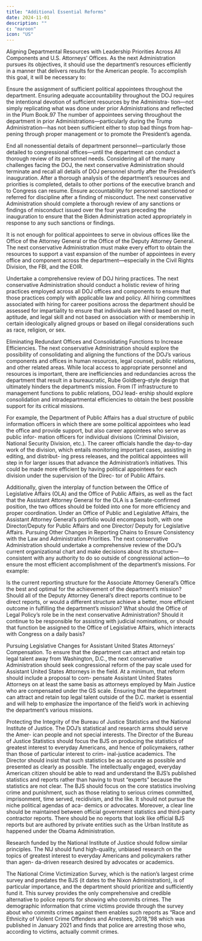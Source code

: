 ```yaml
---
title: "Additional Essential Reforms"
date: 2024-11-01
description: ""
c: "maroon"
icon: "US"
---
```




Aligning Departmental Resources with Leadership Priorities Across All
Components and U.S. Attorneys’ Offices. As the next Administration pursues
its objectives, it should use the department’s resources efficiently in a manner
that delivers results for the American people. To accomplish this goal, it will be
necessary to:

Ensure the assignment of sufficient political appointees throughout
the department. Ensuring adequate accountability throughout the DOJ
requires the intentional devotion of sufficient resources by the Administra-
tion—not simply replicating what was done under prior Administrations and
reflected in the Plum Book.97 The number of appointees serving throughout
the department in prior Administrations—particularly during the Trump
Administration—has not been sufficient either to stop bad things from hap-
pening through proper management or to promote the President’s agenda.

End all nonessential details of department personnel—particularly
those detailed to congressional offices—until the department can
conduct a thorough review of its personnel needs. Considering all of
the many challenges facing the DOJ, the next conservative Administration
should terminate and recall all details of DOJ personnel shortly after the
President’s inauguration. After a thorough analysis of the department’s
resources and priorities is completed, details to other portions of the
executive branch and to Congress can resume.
Ensure accountability for personnel sanctioned or referred for
discipline after a finding of misconduct. The next conservative
Administration should complete a thorough review of any sanctions
or findings of misconduct issued over the four years preceding the
inauguration to ensure that the Biden Administration acted appropriately
in response to any such sanctions or findings.


It is not enough for political appointees to serve in obvious offices like the
Office of the Attorney General or the Office of the Deputy Attorney General.
The next conservative Administration must make every effort to obtain the
resources to support a vast expansion of the number of appointees in every
office and component across the department—especially in the Civil Rights
Division, the FBI, and the EOIR.

Undertake a comprehensive review of DOJ hiring practices. The next
conservative Administration should conduct a holistic review of hiring
practices employed across all DOJ offices and components to ensure that
those practices comply with applicable law and policy. All hiring committees
associated with hiring for career positions across the department should be
assessed for impartiality to ensure that individuals are hired based on merit,
aptitude, and legal skill and not based on association with or membership in
certain ideologically aligned groups or based on illegal considerations such
as race, religion, or sex.

Eliminating Redundant Offices and Consolidating Functions to Increase
Efficiencies. The next conservative Administration should explore the possibility
of consolidating and aligning the functions of the DOJ’s various components and
offices in human resources, legal counsel, public relations, and other related areas.
While local access to appropriate personnel and resources is important, there are
inefficiencies and redundancies across the department that result in a bureaucratic,
Rube Goldberg–style design that ultimately hinders the department’s mission.
From IT infrastructure to management functions to public relations, DOJ lead-
ership should explore consolidation and intradepartmental efficiencies to obtain
the best possible support for its critical missions.

For example, the Department of Public Affairs has a dual structure of public
information officers in which there are some political appointees who lead the
office and provide support, but also career appointees who serve as public infor-
mation officers for individual divisions (Criminal Division, National Security
Division, etc.). The career officials handle the day-to-day work of the division,
which entails monitoring important cases, assisting in editing, and distribut-
ing press releases, and the political appointees will step in for larger issues that
advance the Administration’s initiatives. This could be made more efficient by
having political appointees for each division under the supervision of the Direc-
tor of Public Affairs.

Additionally, given the interplay of function between the Office of Legislative
Affairs (OLA) and the Office of Public Affairs, as well as the fact that the Assistant
Attorney General for the OLA is a Senate-confirmed position, the two offices should
be folded into one for more efficiency and proper coordination. Under an Office
of Public and Legislative Affairs, the Assistant Attorney General’s portfolio would
encompass both, with one Director/Deputy for Public Affairs and one Director/
Deputy for Legislative Affairs.
Pursuing Other Changes in Reporting Chains to Ensure Consistency with
the Law and Administration Priorities. The next conservative Administration
should undertake a comprehensive review of the DOJ’s current organizational
chart and make decisions about its structure—consistent with any authority to do so outside of congressional action—to ensure the most efficient accomplishment
of the department’s missions. For example:

Is the current reporting structure for the Associate Attorney General’s Office
the best and optimal for the achievement of the department’s mission?
Should all of the Deputy Attorney General’s direct reports continue to be
direct reports, or would a different structure achieve a better, more efficient
outcome in fulfilling the department’s mission?
What should the Office of Legal Policy’s role be in the next conservative
Administration? Should it continue to be responsible for assisting with
judicial nominations, or should that function be assigned to the Office of
Legislative Affairs, which interacts with Congress on a daily basis?

Pursuing Legislative Changes for Assistant United States Attorneys’
Compensation. To ensure that the department can attract and retain top legal
talent away from Washington, D.C., the next conservative Administration should
seek congressional reform of the pay scale used for Assistant United States
Attorneys in the field. At a minimum, that reform should include a proposal to com-
pensate Assistant United States Attorneys on at least the same basis as attorneys
employed by Main Justice who are compensated under the GS scale. Ensuring that
the department can attract and retain top legal talent outside of the D.C. market is
essential and will help to emphasize the importance of the field’s work in achieving
the department’s various missions.

Protecting the Integrity of the Bureau of Justice Statistics and the National
Institute of Justice. The DOJ’s statistical and research arms should serve the Amer-
ican people and not special interests. The Director of the Bureau of Justice Statistics
should focus the BJS on producing the statistics of greatest interest to everyday
Americans, and hence of policymakers, rather than those of particular interest to crim-
inal-justice academics. The Director should insist that such statistics be as accurate
as possible and presented as clearly as possible. The intellectually engaged, everyday
American citizen should be able to read and understand the BJS’s published statistics
and reports rather than having to trust “experts” because the statistics are not clear.
The BJS should focus on the core statistics involving crime and punishment,
such as those relating to serious crimes committed, imprisonment, time served,
recidivism, and the like. It should not pursue the niche political agendas of aca-
demics or advocates. Moreover, a clear line should be maintained between official
government statistics and third-party contractor reports. There should be no
reports that look like official BJS reports but are authored by private entities such
as the Urban Institute as happened under the Obama Administration.

Research funded by the National Institute of Justice should follow similar
principles. The NIJ should fund high-quality, unbiased research on the topics
of greatest interest to everyday Americans and policymakers rather than agen-
da-driven research desired by advocates or academics.

The National Crime Victimization Survey, which is the nation’s largest crime
survey and predates the BJS (it dates to the Nixon Administration), is of particular
importance, and the department should prioritize and sufficiently fund it. This
survey provides the only comprehensive and credible alternative to police reports
for showing who commits crimes. The demographic information that crime victims
provide through the survey about who commits crimes against them enables such
reports as “Race and Ethnicity of Violent Crime Offenders and Arrestees, 2018,”98
which was published in January 2021 and finds that police are arresting those who,
according to victims, actually commit crimes.

